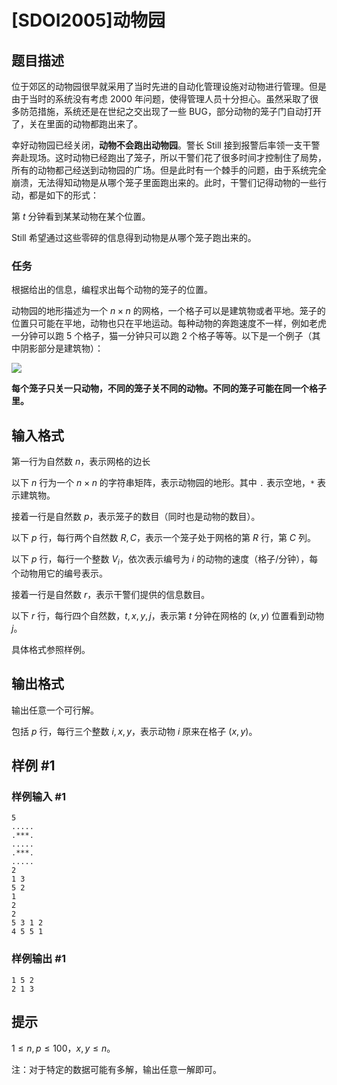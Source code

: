 # [SDOI2005]动物园

## 题目描述

位于郊区的动物园很早就采用了当时先进的自动化管理设施对动物进行管理。但是由于当时的系统没有考虑 $2000$ 年问题，使得管理人员十分担心。虽然采取了很多防范措施，系统还是在世纪之交出现了一些 BUG，部分动物的笼子门自动打开了，关在里面的动物都跑出来了。

幸好动物园已经关闭，**动物不会跑出动物园**。警长 Still 接到报警后率领一支干警奔赴现场。这时动物已经跑出了笼子，所以干警们花了很多时间才控制住了局势，所有的动物都己经送到动物园的广场。但是此时有一个棘手的问题，由于系统完全崩溃，无法得知动物是从哪个笼子里面跑出来的。此时，干警们记得动物的一些行动，都是如下的形式：

第 $t$ 分钟看到某某动物在某个位置。

Still 希望通过这些零碎的信息得到动物是从哪个笼子跑出来的。

### 任务

根据给出的信息，编程求出每个动物的笼子的位置。

动物园的地形描述为一个 $n\times n$ 的网格，一个格子可以是建筑物或者平地。笼子的位置只可能在平地，动物也只在平地运动。每种动物的奔跑速度不一样，例如老虎一分钟可以跑 $5$ 个格子，猫一分钟只可以跑 $2$ 个格子等等。以下是一个例子（其中阴影部分是建筑物）：

![](https://cdn.luogu.com.cn/upload/pic/1577.png)

**每个笼子只关一只动物，不同的笼子关不同的动物。不同的笼子可能在同一个格子里。**

## 输入格式

第一行为自然数 $n$，表示网格的边长

以下 $n$ 行为一个 $n\times n$ 的字符串矩阵，表示动物园的地形。其中 `.` 表示空地，`*` 表示建筑物。

接着一行是自然数 $p$，表示笼子的数目（同时也是动物的数目）。

以下 $p$ 行，每行两个自然数 $R,C$，表示一个笼子处于网格的第 $R$ 行，第 $C$ 列。

以下 $p$ 行，每行一个整数 $V_i$，依次表示编号为 $i$ 的动物的速度（格子/分钟），每个动物用它的编号表示。

接着一行是自然数 $r$，表示干警们提供的信息数目。

以下 $r$ 行，每行四个自然数，$t,x, y, j$，表示第 $t$ 分钟在网格的 $(x, y)$ 位置看到动物 $j$。

具体格式参照样例。

## 输出格式

输出任意一个可行解。

包括 $p$ 行，每行三个整数 $i,x,y$，表示动物 $i$ 原来在格子 $(x,y)$。

## 样例 #1

### 样例输入 #1
```
5
.....
.***.
.....
.***.
.....
2
1 3
5 2
1
2
2
5 3 1 2
4 5 5 1
```

### 样例输出 #1

```
1 5 2
2 1 3
```

## 提示

$1\leq n,p\leq 100$，$x,y\leq n$。

注：对于特定的数据可能有多解，输出任意一解即可。
